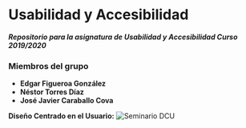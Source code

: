 # Usabilidad y Accesibilidad

***Repositorio para la asignatura de Usabilidad y Accesibilidad Curso 2019/2020***
### Miembros del grupo 
* **Edgar Figueroa González**
* **Néstor Torres Díaz**
* **José Javier Caraballo Cova**

**Diseño Centrado en el Usuario:** ![Seminario DCU](https://github.com/JoseCova/UsabilidadyAccesibilidad/tree/master/seminario-dcu)

